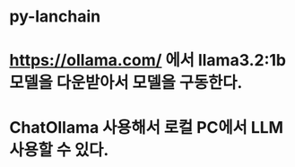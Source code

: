 # py-lanchain


# https://ollama.com/ 에서 llama3.2:1b 모델을 다운받아서 모델을 구동한다. 
# ChatOllama 사용해서 로컬 PC에서 LLM 사용할 수 있다.